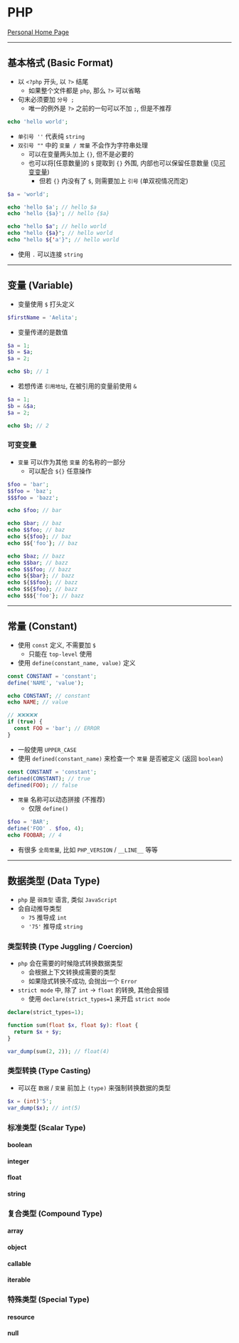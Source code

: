 # PHP

[Personal Home Page](https://www.php.net/)

---

## 基本格式 (Basic Format)

- 以 `<?php` 开头, 以 `?>` 结尾
  - 如果整个文件都是 `php`, 那么 `?>` 可以省略
- 句末必须要加 `分号 ;`
  - 唯一的例外是 `?>` 之前的一句可以不加 `;`, 但是不推荐

```php
echo 'hello world';
```

- `单引号 ''` 代表纯 `string`
- `双引号 ""` 中的 `变量 / 常量` 不会作为字符串处理
  - 可以在变量两头加上 `{}`, 但不是必要的
  - 也可以将[任意数量]的 `$` 提取到 `{}` 外围, 内部也可以保留任意数量 (见[可变变量](###可变变量))
    - 但若 `{}` 内没有了 `$`, 则需要加上 `引号` (单双视情况而定)

```php
$a = 'world';

echo 'hello $a'; // hello $a
echo 'hello {$a}'; // hello {$a}

echo "hello $a"; // hello world
echo "hello {$a}"; // hello world
echo "hello ${'a'}"; // hello world
```

- 使用 `.` 可以连接 `string`

---

## 变量 (Variable)

- 变量使用 `$` 打头定义

```php
$firstName = 'Aelita';
```

- 变量传递的是数值

```php
$a = 1;
$b = $a;
$a = 2;

echo $b; // 1
```

- 若想传递 `引用地址`, 在被引用的变量前使用 `&`

```php
$a = 1;
$b = &$a;
$a = 2;

echo $b; // 2
```



### 可变变量

- `变量` 可以作为其他 `变量` 的名称的一部分
  - 可以配合 `${}` 任意操作

```php
$foo = 'bar';
$$foo = 'baz';
$$$foo = 'bazz';

echo $foo; // bar

echo $bar; // baz
echo $$foo; // baz
echo ${$foo}; // baz
echo $${'foo'}; // baz

echo $baz; // bazz
echo $$bar; // bazz
echo $$$foo; // bazz
echo ${$bar}; // bazz
echo ${$$foo}; // bazz
echo $${$foo}; // bazz
echo $$${'foo'}; // bazz
```

---

## 常量 (Constant)

- 使用 `const` 定义, 不需要加 `$`
  - 只能在 `top-level` 使用
- 使用 `define(constant_name, value)` 定义

```php
const CONSTANT = 'constant';
define('NAME', 'value');

echo CONSTANT; // constant
echo NAME; // value

// ❌❌❌❌❌
if (true) {
  const FOO = 'bar'; // ERROR
}
```

- 一般使用 `UPPER_CASE`
- 使用 `defined(constant_name)` 来检查一个 `常量` 是否被定义 (返回 `boolean`)

```php
const CONSTANT = 'constant';
defined(CONSTANT); // true
defined(FOO); // false
```

- `常量` 名称可以动态拼接 (不推荐)
  - 仅限 `define()`

```php
$foo = 'BAR';
define('FOO' . $foo, 4);
echo FOOBAR; // 4
```

- 有很多 `全局常量`, 比如 `PHP_VERSION` / `__LINE__` 等等

---

## 数据类型 (Data Type)

- `php` 是 `弱类型` 语言, 类似 `JavaScript`
- 会自动推导类型
  - `75` 推导成 `int`
  - `'75'` 推导成 `string`



### 类型转换 (Type Juggling / Coercion)

- `php` 会在需要的时候隐式转换数据类型
  - 会根据上下文转换成需要的类型
  - 如果隐式转换不成功, 会抛出一个 `Error`
- `strict mode` 中, 除了 `int` -> `float` 的转换, 其他会报错
  - 使用 `declare(strict_types=1` 来开启 `strict mode`

```php
declare(strict_types=1);

function sum(float $x, float $y): float {
  return $x + $y;
}

var_dump(sum(2, 2)); // float(4)
```



### 类型转换 (Type Casting)

- 可以在 `数据` / `变量` 前加上 `(type)` 来强制转换数据的类型

```php
$x = (int)'5';
var_dump($x); // int(5)
```



### 标准类型 (Scalar Type)



#### boolean



#### integer



#### float



#### string



### 复合类型 (Compound Type)



#### array



#### object



#### callable



#### iterable



### 特殊类型 (Special Type)



#### resource



#### null

